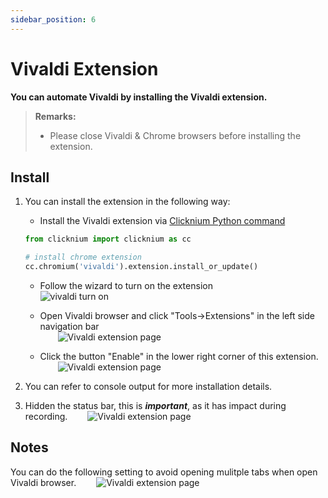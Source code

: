 ```yaml
---
sidebar_position: 6
---
```

# Vivaldi Extension

**You can automate Vivaldi by installing the Vivaldi extension.**

> **Remarks:**
>
>- Please close Vivaldi & Chrome browsers before installing the extension.

## Install

1. You can install the extension in the following way:  
    - Install the Vivaldi extension via [Clicknium Python command](./../../references/python/webdriver/webextension/webextension.md)

    ```python
    from clicknium import clicknium as cc

    # install chrome extension
    cc.chromium('vivaldi').extension.install_or_update()
    ```
    - Follow the wizard to turn on the extension  
    ![vivaldi turn on](../../img/vivaldi_turnon.png)

    - Open Vivaldi browser and click "Tools->Extensions" in the left side navigation bar  
    &emsp;&emsp;![Vivaldi extension page](../../img/vivaldi_extension_off.png)   
    - Click the button "Enable" in the lower right corner of this extension.    
    &emsp;&emsp;![Vivaldi extension page](../../img/vivaldi_extension.png)  

2. You can refer to console output for more installation details.
3. Hidden the status bar, this is ***important***, as it has impact during recording.
&emsp;&emsp;![Vivaldi extension page](../../img/vivaldi_hidden_statusbar.png)

## Notes
You can do the following setting to avoid opening mulitple tabs when open Vivaldi browser.
&emsp;&emsp;![Vivaldi extension page](../../img/vivaldi_getstarted.png)

